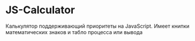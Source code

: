 # JS-Calculator
Калькулятор поддерживающий приоритеты на JavaScript. Имеет книпки математических знаков и табло процесса или вывода
